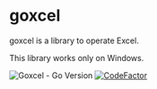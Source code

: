 # goxcel

goxcel is a library to operate Excel.

This library works only on Windows.

![Goxcel - Go Version](https://img.shields.io/badge/go-1.13-blue.svg)
[![CodeFactor](https://www.codefactor.io/repository/github/devlights/goxcel/badge)](https://www.codefactor.io/repository/github/devlights/goxcel)


